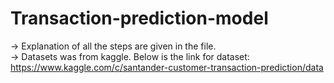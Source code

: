 # Transaction-prediction-model

-> Explanation of all the steps are given in the file.                                     
-> Datasets was from kaggle. Below is the link for dataset:                                 
https://www.kaggle.com/c/santander-customer-transaction-prediction/data
